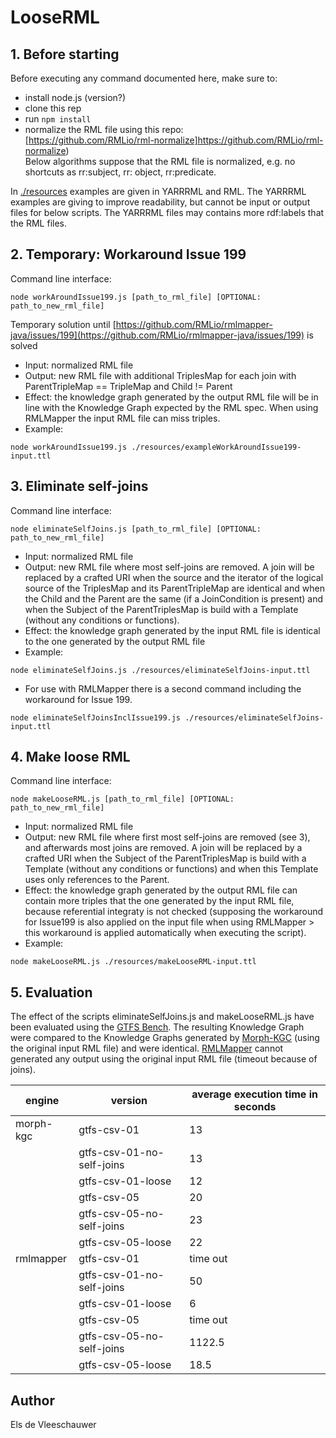 # LooseRML

## 1. Before starting 

Before executing any command documented here, make sure to:
- install node.js (version?)
- clone this rep
- run `npm install`
- normalize the RML file using this repo:  
  [https://github.com/RMLio/rml-normalize]https://github.com/RMLio/rml-normalize)  
  Below algorithms suppose that the RML file is normalized, e.g. no shortcuts as rr:subject, rr: object, rr:predicate.

In [./resources](./resources) examples are given in YARRRML and RML. The YARRRML examples are giving to improve readability, but cannot be input or output files for below scripts. The YARRRML files may contains more rdf:labels that the RML files. 

## 2. Temporary: Workaround Issue 199

Command line interface:
```
node workAroundIssue199.js [path_to_rml_file] [OPTIONAL: path_to_new_rml_file]
```
Temporary solution until [https://github.com/RMLio/rmlmapper-java/issues/199](https://github.com/RMLio/rmlmapper-java/issues/199) is solved
- Input: normalized RML file
- Output: new RML file with additional TriplesMap for each join with ParentTripleMap == TripleMap and Child != Parent
- Effect: the knowledge graph generated by the output RML file will be in line with the Knowledge Graph expected by the RML spec. When using RMLMapper the input RML file can miss triples.  
- Example: 
```
node workAroundIssue199.js ./resources/exampleWorkAroundIssue199-input.ttl
```


## 3. Eliminate self-joins

Command line interface:
```
node eliminateSelfJoins.js [path_to_rml_file] [OPTIONAL: path_to_new_rml_file]
```
- Input: normalized RML file
- Output: new RML file where most self-joins are removed. A join will be replaced by a crafted URI when the source and the iterator of the logical source of the TriplesMap and its ParentTripleMap are identical and when the Child and the Parent are the same (if a JoinCondition is present) and when the Subject of the ParentTriplesMap is build with a Template (without any conditions or functions). 
- Effect: the knowledge graph generated by the input RML file is identical to the one generated by the output RML file 
- Example: 
```
node eliminateSelfJoins.js ./resources/eliminateSelfJoins-input.ttl
```

- For use with RMLMapper there is a second command including the workaround for Issue 199. 
```
node eliminateSelfJoinsInclIssue199.js ./resources/eliminateSelfJoins-input.ttl
```

## 4. Make loose RML

Command line interface:
```
node makeLooseRML.js [path_to_rml_file] [OPTIONAL: path_to_new_rml_file]
```
- Input: normalized RML file
- Output: new RML file where first most self-joins are removed (see 3), and afterwards most joins are removed. A join will be replaced by a crafted URI when the Subject of the ParentTriplesMap is build with a Template (without any conditions or functions) and when this Template uses only references to the Parent. 
- Effect: the knowledge graph generated by the output RML file can contain more triples that the one generated by the input RML file, because referential integraty is not checked (supposing the workaround for Issue199 is also applied on the input file when using RMLMapper > this workaround is applied automatically when executing the script).
- Example: 
```
node makeLooseRML.js ./resources/makeLooseRML-input.ttl
```

## 5. Evaluation

The effect of the scripts eliminateSelfJoins.js and makeLooseRML.js have been evaluated using the [GTFS Bench](https://github.com/oeg-upm/gtfs-bench/). The resulting Knowledge Graph were compared to the Knowledge Graphs generated by [Morph-KGC](https://github.com/morph-kgc/morph-kgc) (using the original input RML file) and were identical. [RMLMapper](https://github.com/RMLio/rmlmapper-java) cannot generated any output using the original input RML file (timeout because of joins).    

| engine    | version                                 | average execution time in seconds   |
|-----------|-----------------------------------------|-------------------------------------|
| morph-kgc | gtfs-csv-01                             | 13                                  |
|           | gtfs-csv-01-no-self-joins               | 13                                  |
|           | gtfs-csv-01-loose                       | 12                                  |
|           | gtfs-csv-05                             | 20                                  |
|           | gtfs-csv-05-no-self-joins               | 23                                  |
|           | gtfs-csv-05-loose                       | 22                                  |
| rmlmapper | gtfs-csv-01                             | time out                            |
|           | gtfs-csv-01-no-self-joins               | 50                                  |
|           | gtfs-csv-01-loose                       | 6                                   |
|           | gtfs-csv-05                             | time out                            |
|           | gtfs-csv-05-no-self-joins               | 1122.5                              |
|           | gtfs-csv-05-loose                       | 18.5                                |


## Author
Els de Vleeschauwer
